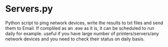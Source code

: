 # Servers.py
Python script to ping network devices, write the results to txt files and send them to Email. If compliled as an .exe as it is, it can be scheduled to run daily for example. useful if you have large number of printers/servers/any network devices and you need to check their status on daily basis.
